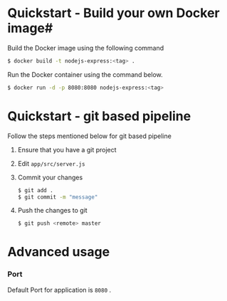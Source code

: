 # Quickstart - Build your own Docker image#

Build the Docker image using the following command

```bash
$ docker build -t nodejs-express:<tag> .
```

Run the Docker container using the command below.

```bash
$ docker run -d -p 8080:8080 nodejs-express:<tag>
```

# Quickstart - git based pipeline

Follow the steps mentioned below for git based pipeline

1. Ensure that you have a git project
2. Edit `app/src/server.js`
3. Commit your changes

   ```bash
   $ git add .
   $ git commit -m "message"
   ```

4. Push the changes to git

   ```bash
   $ git push <remote> master
   ```

# Advanced usage

### **Port**

Default Port for application is `8080` .
